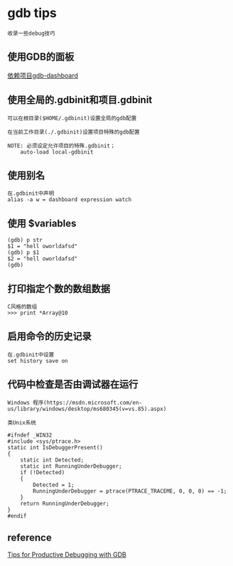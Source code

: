 # gdb tips
```
收录一些debug技巧
```

## 使用GDB的面板
[依赖项目gdb-dashboard](https://github.com/cyrus-and/gdb-dashboard)

## 使用全局的.gdbinit和项目.gdbinit
```
可以在根目录($HOME/.gdbinit)设置全局的gdb配置

在当前工作目录(./.gdbinit)设置项目特殊的gdb配置

NOTE: 必须设定允许项目的特殊.gdbinit； 
    auto-load local-gdbinit
```

## 使用别名
```
在.gdbinit中声明
alias -a w = dashboard expression watch
```

## 使用 $variables
```
(gdb) p str
$1 = "hell oworldafsd"
(gdb) p $1
$2 = "hell oworldafsd"
(gdb) 
```

## 打印指定个数的数组数据
```
C风格的数组
>>> print *Array@10
```

## 启用命令的历史记录
```
在.gdbinit中设置
set history save on
```

## 代码中检查是否由调试器在运行
```
Windows 程序(https://msdn.microsoft.com/en-us/library/windows/desktop/ms680345(v=vs.85).aspx)

类Unix系统

#ifndef _WIN32
#include <sys/ptrace.h>
static int IsDebuggerPresent()
{
    static int Detected;
    static int RunningUnderDebugger;
    if (!Detected)
    {
        Detected = 1;
        RunningUnderDebugger = ptrace(PTRACE_TRACEME, 0, 0, 0) == -1;
    }
    return RunningUnderDebugger;
}
#endif
```

## reference
[Tips for Productive Debugging with GDB](https://metricpanda.com/tips-for-productive-debugging-with-gdb)
